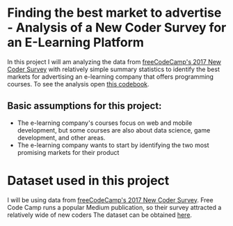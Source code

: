# Finding the best market to advertise - Analysis of a New Coder Survey for an E-Learning Platform
In this project I will am analyzing the data from [freeCodeCamp's 2017 New Coder Survey](https://www.freecodecamp.org/news/we-asked-20-000-people-who-they-are-and-how-theyre-learning-to-code-fff5d668969/) with relatively simple summary statistics to identify the best markets for advertising an e-learning company that offers programming courses. To see the analysis open [this codebook](https://nbviewer.jupyter.org/github/MWiechmann/Best_Market_Coding_E-Learning/blob/main/Finding%20the%20best%20market%20to%20advertise.ipynb).

## Basic assumptions for this project:
* The e-learning company's courses focus on web and mobile development, but some courses are also about data science, game development, and other areas.
* The e-learning company wants to start by identifying the two most promising markets for their product

# Dataset used in this project
I will be using data from [freeCodeCamp's 2017 New Coder Survey](https://www.freecodecamp.org/news/we-asked-20-000-people-who-they-are-and-how-theyre-learning-to-code-fff5d668969/). Free Code Camp runs a popular Medium publication, so their survey attracted a relatively wide of new coders
The dataset can be obtained [here](https://github.com/freeCodeCamp/2017-new-coder-survey).
